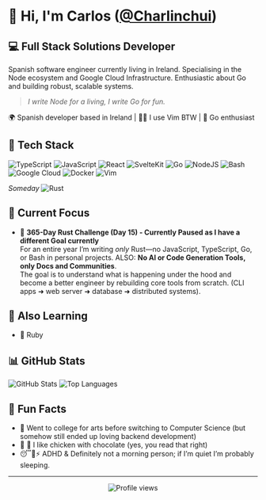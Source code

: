 # 👋 Hi, I'm Carlos ([@Charlinchui](https://github.com/Charlinchui))

## 💻 Full Stack Solutions Developer

Spanish software engineer currently living in Ireland.
Specialising in the Node ecosystem and Google Cloud Infrastructure. Enthusiastic about Go and building robust, scalable systems.

> *I write Node for a living, I write Go for fun.*

🌍 Spanish developer based in Ireland | 🧙‍♂️ I use Vim BTW | 🦦 Go enthusiast

## 🔧 Tech Stack
![TypeScript](https://img.shields.io/badge/TypeScript-3178C6?logo=typescript&logoColor=fff)
![JavaScript](https://img.shields.io/badge/JavaScript-F7DF1E?logo=javascript&logoColor=000)
![React](https://img.shields.io/badge/React-%2320232a.svg?logo=react&logoColor=%2361DAFB)
![SvelteKit](https://img.shields.io/badge/SvelteKit-%23f1413d.svg?logo=svelte&logoColor=white)
![Go](https://img.shields.io/badge/Go-%2300ADD8.svg?&logo=go&logoColor=white)
![NodeJS](https://img.shields.io/badge/Node.js-6DA55F?logo=node.js&logoColor=white)
![Bash](https://img.shields.io/badge/Bash-4EAA25?logo=gnubash&logoColor=fff)
![Google Cloud](https://img.shields.io/badge/Google%20Cloud-%234285F4.svg?logo=google-cloud&logoColor=white)
![Docker](https://img.shields.io/badge/Docker-2496ED?logo=docker&logoColor=fff)
![Vim](https://img.shields.io/badge/Vim-%2311AB00.svg?logo=vim&logoColor=white)

_Someday_ ![Rust](https://img.shields.io/badge/Rust-000000?logo=rust&logoColor=white)

## 🚀 Current Focus

- 🦀 **365-Day Rust Challenge (Day 15) - Currently Paused as I have a different Goal currently**  
  For an entire year I’m writing _only_ Rust—no JavaScript, TypeScript, Go, or Bash in personal projects. ALSO: **No AI or Code Generation Tools, only Docs and Communities**.  
  The goal is to understand what is happening under the hood and become a better engineer by rebuilding core tools from scratch.
  (CLI apps ➜ web server ➜ database ➜ distributed systems).

## 🌱 Also Learning

- 💎 Ruby

## 📊 GitHub Stats

![GitHub Stats](https://github-readme-stats.vercel.app/api?username=Charlinchui&show_icons=true&theme=tokyonight)
![Top Languages](https://github-readme-stats.vercel.app/api/top-langs/?username=Charlinchui&layout=compact&theme=tokyonight&hide=c++,objective-c)

## 💬 Fun Facts

- 🎨 Went to college for arts before switching to Computer Science (but somehow still ended up loving backend development)
- 🍗 🍫 I like chicken with chocolate (yes, you read that right)
- 😴🌙⚡ ADHD & Definitely not a morning person; if I’m quiet I’m probably sleeping.

---

<p align="center">
  <img src="https://komarev.com/ghpvc/?username=Charlinchui&color=blue" alt="Profile views" />
</p>
